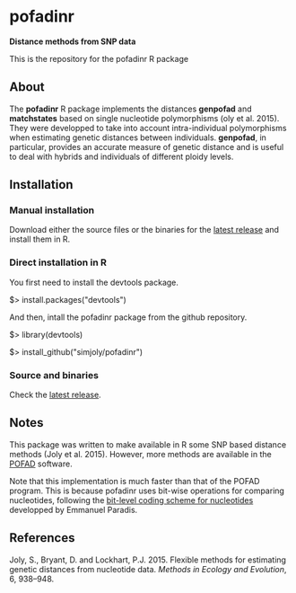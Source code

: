 # pofadinr

**Distance methods from SNP data**

This is the repository for the pofadinr R package

## About

The **pofadinr** R package implements the distances **genpofad** and **matchstates** based on single nucleotide polymorphisms (oly et al. 2015). They were developped to take into account intra-individual polymorphisms when estimating genetic distances between individuals. **genpofad**, in particular, provides an accurate measure of genetic distance and is useful to deal with hybrids and individuals of different ploidy levels.

## Installation

### Manual installation

Download either the source files or the binaries for the [latest release](https://github.com/simjoly/pofadinr/releases) and install them in R.

### Direct installation in R

You first need to install the devtools package.

$> install.packages("devtools")

And then, intall the pofadinr package from the github repository.

$> library(devtools)

$> install_github("simjoly/pofadinr")

### Source and binaries 

Check the [latest release](https://github.com/simjoly/pofadinr/releases).

## Notes

This package was written to make available in R some SNP based distance methods (Joly et al. 2015). However, more methods are available in the [POFAD](http://github.com/simjoly/pofad) software.

Note that this implementation is much faster than that of the POFAD program. This is because pofadinr uses bit-wise operations for comparing nucleotides, following the [bit-level coding scheme for nucleotides](http://ape-package.ird.fr/misc/BitLevelCodingScheme.html) developped by Emmanuel Paradis.

## References

Joly, S., Bryant, D. and Lockhart, P.J. 2015. Flexible methods for estimating genetic distances from nucleotide data. *Methods in Ecology and Evolution*, 6, 938–948.